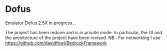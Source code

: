 # Dofus
Emulator Dofus 2.5X in progress...

The project has been redone and is in private mode.
In particular, the DI and the architecture of the project have been revised.
NB : For networking I use https://github.com/davidfowl/BedrockFramework
